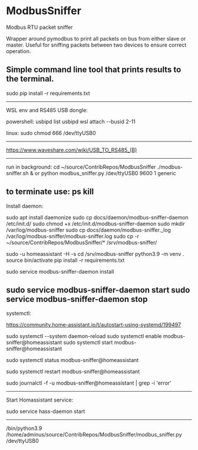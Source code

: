 # ModbusSniffer
Modbus RTU packet sniffer

Wrapper around pymodbus to print all packets on bus from either slave or master.
Useful for sniffing packets between two devices to ensure correct operation.

Simple command line tool that prints results to the terminal.
----------------------------------------------------
sudo pip install -r requirements.txt    

----------------------------------------------------
WSL env and RS485 USB dongle:

powershell:
usbipd list
usbipd wsl attach --busid 2-11

linux:
sudo chmod 666 /dev/ttyUSB0

------------------------------------------------------
https://www.waveshare.com/wiki/USB_TO_RS485_(B)

-----------------------------------------------------
run in background:
cd ~/source/ContribRepos/ModbusSniffer
./modbus-sniffer.sh &
or
python modbus_sniffer.py /dev/ttyUSB0 9600 1 generic



to terminate use:
ps
kill
-----------------------------------------------------
Install daemon:

sudo apt install daemonize
sudo cp docs/daemon/modbus-sniffer-daemon /etc/init.d/
sudo chmod +x /etc/init.d/modbus-sniffer-daemon
sudo mkdir /var/log/modbus-sniffer
sudo cp docs/daemon/modbus-sniffer._log /var/log/modbus-sniffer/modbus-sniffer.log
sudo cp -r ~/source/ContribRepos/ModbusSniffer/* /srv/modbus-sniffer/

sudo -u homeassistant -H -s
cd /srv/modbus-sniffer
python3.9 -m venv .
source bin/activate
pip install -r requirements.txt

sudo service modbus-sniffer-daemon install

sudo service modbus-sniffer-daemon start
sudo service modbus-sniffer-daemon stop
-----------------------------------------------------
systemctl:

https://community.home-assistant.io/t/autostart-using-systemd/199497

sudo systemctl --system daemon-reload
sudo systemctl enable modbus-sniffer@homeassistant
sudo systemctl start modbus-sniffer@homeassistant

sudo systemctl status modbus-sniffer@homeassistant

sudo systemctl restart modbus-sniffer@homeassistant


sudo journalctl -f -u modbus-sniffer@homeassistant | grep -i 'error'


-------------------------------------------------------

Start Homassistant service:

sudo service hass-daemon start


----------------------------------------------------
/bin/python3.9 /home/adminus/source/ContribRepos/ModbusSniffer/modbus_sniffer.py /dev/ttyUSB0



